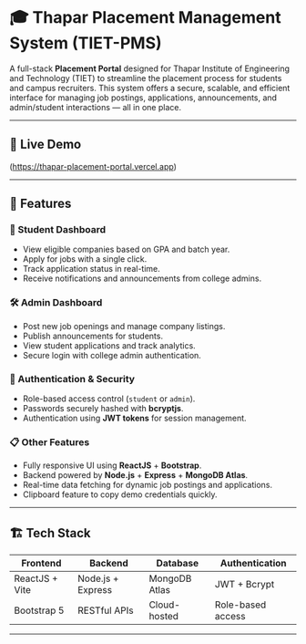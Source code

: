 # 🎓 Thapar Placement Management System (TIET-PMS)


A full-stack **Placement Portal** designed for Thapar Institute of Engineering and Technology (TIET) to streamline the placement process for students and campus recruiters. This system offers a secure, scalable, and efficient interface for managing job postings, applications, announcements, and admin/student interactions — all in one place.

---

## 🚀 Live Demo
(https://thapar-placement-portal.vercel.app)  

---

## 📌 Features

### 🌟 Student Dashboard
- View eligible companies based on GPA and batch year.
- Apply for jobs with a single click.
- Track application status in real-time.
- Receive notifications and announcements from college admins.

### 🛠 Admin Dashboard
- Post new job openings and manage company listings.
- Publish announcements for students.
- View student applications and track analytics.
- Secure login with college admin authentication.

### 🔐 Authentication & Security
- Role-based access control (`student` or `admin`).
- Passwords securely hashed with **bcryptjs**.
- Authentication using **JWT tokens** for session management.

### 📋 Other Features
- Fully responsive UI using **ReactJS** + **Bootstrap**.
- Backend powered by **Node.js** + **Express** + **MongoDB Atlas**.
- Real-time data fetching for dynamic job postings and applications.
- Clipboard feature to copy demo credentials quickly.

---

## 🏗 Tech Stack

| Frontend | Backend | Database | Authentication |
|----------|---------|----------|----------------|
| ReactJS + Vite | Node.js + Express | MongoDB Atlas | JWT + Bcrypt |
| Bootstrap 5 | RESTful APIs | Cloud-hosted | Role-based access |

---
